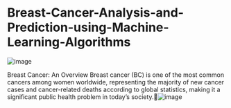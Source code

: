 # Breast-Cancer-Analysis-and-Prediction-using-Machine-Learning-Algorithms

![image](https://github.com/user-attachments/assets/b48f6b3f-2a58-47e5-a185-1774f8264b54)

Breast Cancer: An Overview 
Breast cancer (BC) is one of the most common cancers among women worldwide, representing the majority of new cancer cases and cancer-related deaths according to global statistics, making it a significant public health problem in today’s society.![image](https://github.com/user-attachments/assets/a2101575-21ea-4389-8a86-44daf428c63a)
